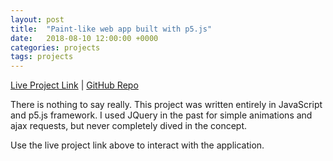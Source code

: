```yaml
---
layout: post
title:  "Paint-like web app built with p5.js"
date:   2018-08-10 12:00:00 +0000
categories: projects
tags: projects
---
```

[Live Project Link](https://paint5.netlify.app/) |
[GitHub Repo](https://github.com/gokhj/paint5js)

There is nothing to say really. This project was written entirely in JavaScript and p5.js framework.
I used JQuery in the past for simple animations and ajax requests, but never completely dived in the concept.

Use the live project link above to interact with the application.

